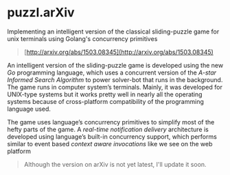 puzzl.arXiv
===========
Implementing an intelligent version of the classical sliding-puzzle game for unix terminals using Golang's concurrency primitives

> [http://arxiv.org/abs/1503.08345](http://arxiv.org/abs/1503.08345)

An intelligent version of the sliding-puzzle game is developed using the new
*Go* programming language, which uses a concurrent version of the *A-star Informed Search Algorithm* to power solver-bot that runs in the background. The game
runs in computer system’s terminals. Mainly, it was developed for UNIX-type
systems but it works pretty well in nearly all the operating systems because of
cross-platform compatibility of the programming language used.

The game uses language’s concurrency primitives to simplify most of the hefty
parts of the game. A *real-time notification delivery* architecture is developed
using language’s built-in concurrency support, which performs similar to event
based *context aware invocations* like we see on the web platform

> Although the version on arXiv is not yet latest, I'll update it soon.
